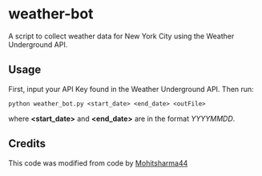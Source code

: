 # weather-bot
A script to collect weather data for New York City using the Weather Underground API.

## Usage
First, input your API Key found in the Weather Underground API.  Then run:
```
python weather_bot.py <start_date> <end_date> <outFile>
```
where **<start_date>** and **<end_date>** are in the format *YYYYMMDD*.

## Credits
This code was modified from code by [Mohitsharma44](https://github.com/Mohitsharma44)
